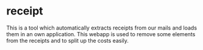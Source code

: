 # receipt

This is a tool which automatically extracts receipts from our mails and loads them in an own application. This webapp is used to remove some elements from the receipts and to split up the costs easily. 
